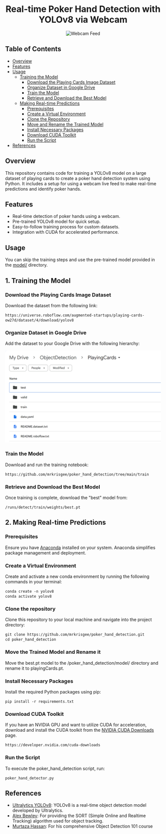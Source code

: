 <h1 align="center">Real-time Poker Hand Detection with YOLOv8 via Webcam</h1>

<p align="center">
  <img src="https://github.com/mrkrisgee/poker_hand_detection/blob/main/gifs/poker_hand_example.gif" alt="Webcam Feed">
</p>

## Table of Contents
- [Overview](https://github.com/mrkrisgee/poker_hand_detection/blob/main/README.md#overview)
- [Features](https://github.com/mrkrisgee/poker_hand_detection/blob/main/README.md#features)
- [Usage](https://github.com/mrkrisgee/poker_hand_detection/blob/main/README.md#usage)
  - [Training the Model](https://github.com/mrkrisgee/poker_hand_detection/blob/main/README.md#1-training-the-model)
      - [Download the Playing Cards Image Dataset](https://github.com/mrkrisgee/poker_hand_detection/blob/main/README.md#download-the-playing-cards-image-dataset)
      - [Organize Dataset in Google Drive](https://github.com/mrkrisgee/poker_hand_detection/blob/main/README.md#organize-dataset-in-google-drive)
      - [Train the Model](https://github.com/mrkrisgee/poker_hand_detection/blob/main/README.md#train-the-model)
      - [Retrieve and Download the Best Model](https://github.com/mrkrisgee/poker_hand_detection/blob/main/README.md#retrieve-and-download-the-best-model)
  - [Making Real-time Predictions](https://github.com/mrkrisgee/poker_hand_detection/blob/main/README.md#2-making-real-time-predictions)
      - [Prerequisites](https://github.com/mrkrisgee/poker_hand_detection/blob/main/README.md#prerequisites)
      - [Create a Virtual Environment](https://github.com/mrkrisgee/poker_hand_detection/blob/main/README.md#create-a-virtual-environment)
      - [Clone the Repository](https://github.com/mrkrisgee/poker_hand_detection/blob/main/README.md#clone-the-repository)
      - [Move and Rename the Trained Model](https://github.com/mrkrisgee/poker_hand_detection/blob/main/README.md#move-the-trained-model-and-rename-it)
      - [Install Necessary Packages](https://github.com/mrkrisgee/poker_hand_detection/blob/main/README.md#install-necessary-packages)
      - [Download CUDA Toolkit](https://github.com/mrkrisgee/poker_hand_detection/blob/main/README.md#download-cuda-toolkit)
      - [Run the Script](https://github.com/mrkrisgee/poker_hand_detection/blob/main/README.md#run-the-script)
- [References](https://github.com/mrkrisgee/poker_hand_detection/blob/main/README.md#references)    

## Overview

This repository contains code for training a YOLOv8 model on a large dataset of playing cards to create a poker hand detection system using Python. It includes a setup for using a webcam live feed to make real-time predictions and identify poker hands.

## Features

- Real-time detection of poker hands using a webcam.
- Pre-trained YOLOv8 model for quick setup.
- Easy-to-follow training process for custom datasets.
- Integration with CUDA for accelerated performance.

## Usage

You can skip the training steps and use the pre-trained model provided in the [model/](https://github.com/mrkrisgee/poker_hand_detection/tree/main/model) directory.

## 1. Training the Model

### Download the Playing Cards Image Dataset

Download the dataset from the following link:

```
https://universe.roboflow.com/augmented-startups/playing-cards-ow27d/dataset/4/download/yolov8
```

### Organize Dataset in Google Drive

Add the dataset to your Google Drive with the following hierarchy:

<img src="https://github.com/mrkrisgee/poker_hand_detection/blob/main/extras/gDrive_hierarchy.png" width="673">

### Train the Model

Download and run the training notebook:

```
https://github.com/mrkrisgee/poker_hand_detection/tree/main/train
```

### Retrieve and Download the Best Model

Once training is complete, download the "best" model from:

```
/runs/detect/train/weights/best.pt
```

## 2. Making Real-time Predictions

### Prerequisites

Ensure you have [Anaconda](https://www.anaconda.com/) installed on your system. Anaconda simplifies package management and deployment.

### Create a Virtual Environment

Create and activate a new conda environment by running the following commands in your terminal:

```
conda create -n yolov8
conda activate yolov8
```

### Clone the repository

Clone this repository to your local machine and navigate into the project directory:

```
git clone https://github.com/mrkrisgee/poker_hand_detection.git
cd poker_hand_detection
```

### Move the Trained Model and Rename it

Move the best.pt model to the /poker_hand_detection/model/ directory and rename it to playingCards.pt.

### Install Necessary Packages

Install the required Python packages using pip:

```
pip install -r requirements.txt
```

### Download CUDA Toolkit

If you have an NVIDIA GPU and want to utilize CUDA for acceleration, download and install the CUDA toolkit from the [NVIDIA CUDA Downloads](https://developer.nvidia.com/cuda-downloads) page.

```
https://developer.nvidia.com/cuda-downloads
```

### Run the Script

To execute the poker_hand_detection script, run:

```
poker_hand_detector.py
```

## References

- [Ultralytics YOLOv8](https://github.com/ultralytics/ultralytics): YOLOv8 is a real-time object detection model developed by Ultralytics.
- [Alex Bewley](https://github.com/abewley/sort): For providing the SORT (Simple Online and Realtime Tracking) algorithm used for object tracking.
- [Murtaza Hassan](https://github.com/murtazahassan): For his comprehensive Object Detection 101 course
